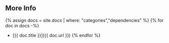 ## More Info

{% assign docs = site.docs | where: "categories","dependencies" %}
{% for doc in docs -%}
* [{{ doc.title }}]({{ doc.url }})
{% endfor %}

